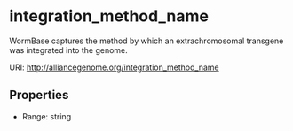 # integration_method_name

WormBase captures the method by which an extrachromosomal transgene was integrated into the genome.

URI: http://alliancegenome.org/integration_method_name



<!-- no inheritance hierarchy -->


## Properties

 * Range: string


